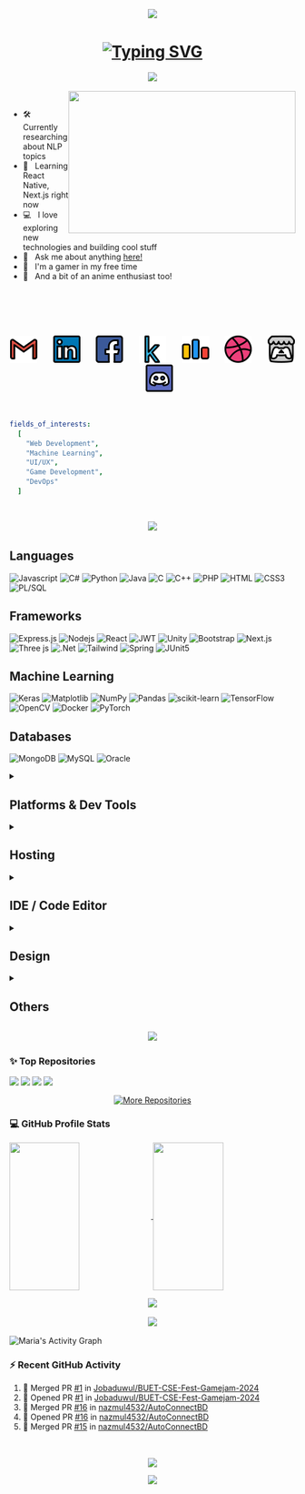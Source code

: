 <!-- header -->
<p align="center">
    <img src="https://capsule-render.vercel.app/api?type=waving&color=gradient&customColorList=18&height=250&section=header&text=ᓚᘏᗢ&fontSize=60&fontColor=fff&stroke=caafe2&strokeWidth=1.8&animation=twinkling" />
</p>

<!-- typing font -->
<h1 align="center">
    <a href="https://git.io/typing-svg">
        <img src="https://readme-typing-svg.demolab.com?font=Fira+Code&weight=500&size=25&duration=5010&pause=1000&color=caafe2&center=true&vCenter=true&random=false&width=500&height=50&lines=Hello!+I'm+Shanta+Maria+%5E_%5E" alt="Typing SVG" />
    </a>
</h1>


<!-- about me -->
<p align="center">
    <img src="https://capsule-render.vercel.app/api?type=venom&color=gradient&customColorList=18&height=160&text=About%20Me&fontSize=55&fontColor=000&stroke=caafe2" />
</p>

<p>
    <img align="right"  height=250 width=400 src="https://media1.tenor.com/m/wkmXvhFBhNoAAAAC/tengen-uzui-tengen.gif">
</p>

<p>
    <br>
    <ul>
        <li> 🛠 &nbsp; Currently researching about NLP topics
        <li> 🌱 &nbsp; Learning React Native, Next.js right now
        <li> 💻 &nbsp; I love exploring new technologies and building cool stuff
        <li> 💬 &nbsp; Ask me about anything <a href="https://github.com/maria-iut1234/maria-iut1234/issues/1">here!</a>
        <li> 👾 &nbsp; I'm a gamer in my free time
        <li> 🎌 &nbsp; And a bit of an anime enthusiast too!
    </ul>
</p>

<br>
<br>
<br>
<br>

<!-- socials -->
<p align="center">
    <a href="mailto:shantamaria@iut-dhaka.edu"><img width="48px" src="assets/icons8-gmail-is-a-free-email-service-developed-by-google-48.png"/></a>
  &#8287;&#8287;&#8287;&#8287;&#8287;
    <a href="https://www.linkedin.com/in/shanta-maria"><img width="48px"src="assets/icons8-linkedin---in-logo-used-for-professional-networking,-48.png"/></a>
  &#8287;&#8287;&#8287;&#8287;&#8287;
    <a href="https://www.facebook.com/profile.php?id=100070052212346"><img width="48px" src="assets/icons8-online-social-media-facebook-website-homescreen-logo-button-48.png"/></a>
  &#8287;&#8287;&#8287;&#8287;&#8287;
    <a href="https://www.kaggle.com/shantamaria"><img width="48px" src="assets/icons8-kaggle-an-online-community-of-data-scientists-and-machine-learners,-owned-by-google-48.png"/></a>
  &#8287;&#8287;&#8287;&#8287;&#8287;
    <a href="https://codeforces.com/profile/maria_iut1234"><img width="48px" src="assets/icons8-codeforces.-programming-competitions-and-contests,-programming-community.-48.png"/></a>
  &#8287;&#8287;&#8287;&#8287;&#8287;
    <a href="https://dribbble.com/shantamaria"><img width="48px" src="assets/icons8-dribbble-an-online-community-for-showcasing-user-made-artwork.-48.png"/></a>
  &#8287;&#8287;&#8287;&#8287;&#8287;
<!--     <a href="https://www.behance.net/shantamaria"><img width="48px" src="assets/icons8-behance-to-build-profiles-consisting-of-projects-48.png"/></a>
  &#8287;&#8287;&#8287;&#8287;&#8287; -->
    <a href="https://xxcoraxxx.itch.io/"><img width="48px" src="assets/icons8-itch-a-website-for-users-to-host,-sell-and-download-indie-video-games-48.png"/></a>
  &#8287;&#8287;&#8287;&#8287;&#8287;
    <a href="https://discordapp.com/users/xcoraxx/"><img width="48px" src="assets/icons8-discord-48.png"/></a>
</p>

<br>

```yaml
fields_of_interests:
  [
    "Web Development",
    "Machine Learning",
    "UI/UX",
    "Game Development",
    "DevOps"
  ]
```

<!-- <p align="center">
    <a href="https://visitorbadge.io/status?path=maria_iut1234"><img src="https://api.visitorbadge.io/api/visitors?path=maria_iut1234&label=Visitors&countColor=%235d005d&style=flat-square" /></a>
</p> -->

<br>

<!-- technical skills -->
<p align="center">
    <img src="https://capsule-render.vercel.app/api?type=venom&color=gradient&customColorList=18&height=160&text=Technical%20Skills&fontSize=55&fontColor=000&stroke=caafe2" />
</p>

## Languages

![Javascript](https://img.shields.io/badge/JavaScript-F7DF1E?style=for-the-badge&logo=javascript&logoColor=black)
![C#](https://img.shields.io/badge/C%23-239120?style=for-the-badge&logo=c-sharp&logoColor=white)
![Python](https://img.shields.io/badge/Python-3776AB?style=for-the-badge&logo=python&logoColor=white)
![Java](https://img.shields.io/badge/Java-D88736?style=for-the-badge&logo=openjdk&logoColor=black)
![C](https://img.shields.io/badge/C-00599C?style=for-the-badge&logo=c&logoColor=white)
![C++](https://img.shields.io/badge/C%2B%2B-00599C?style=for-the-badge&logo=c%2B%2B&logoColor=white)
![PHP](https://img.shields.io/badge/PHP-777BB4?style=for-the-badge&logo=php&logoColor=white)
![HTML](https://img.shields.io/badge/HTML5-E34F26?style=for-the-badge&logo=html5&logoColor=white)
![CSS3](https://img.shields.io/badge/CSS3-1572B6?style=for-the-badge&logo=css3&logoColor=white)
![PL/SQL](https://img.shields.io/badge/PLSQL-F80000?style=for-the-badge&logo=oracle&logoColor=black)

## Frameworks

![Express.js](https://img.shields.io/badge/Express.js-122658?style=for-the-badge&logo=express&logoColor=white)
![Nodejs](https://img.shields.io/badge/Nodejs-3C873A?style=for-the-badge&labelColor=black&logo=node.js&logoColor=3C873A)
![React](https://img.shields.io/badge/-React-61DBFB?style=for-the-badge&labelColor=black&logo=react&logoColor=61DBFB)
![JWT](https://img.shields.io/badge/JWT-000000?style=for-the-badge&logo=JSON%20web%20tokens&logoColor=white)
![Unity](https://img.shields.io/badge/Unity-585A5F?style=for-the-badge&logo=unity&logoColor=white)
![Bootstrap](https://img.shields.io/badge/Bootstrap-563D7C?style=for-the-badge&logo=bootstrap&logoColor=white)
![Next.js](https://img.shields.io/badge/next.js-000000?style=for-the-badge&logo=nextdotjs&logoColor=white)
![Three js](https://img.shields.io/badge/threejs-black?style=for-the-badge&logo=three.js&logoColor=white)
![.Net](https://img.shields.io/badge/.NET-5C2D91?style=for-the-badge&logo=.net&logoColor=white)
![Tailwind](https://img.shields.io/badge/Tailwind_CSS-092749?style=for-the-badge&logo=tailwindcss&logoColor=06B6D4&labelColor=000000)
![Spring](https://img.shields.io/badge/Spring-6DB33F?style=for-the-badge&logo=spring&logoColor=white)
![JUnit5](https://img.shields.io/badge/Junit5-25A162?style=for-the-badge&logo=junit5&logoColor=white)


## Machine Learning

![Keras](https://img.shields.io/badge/Keras-%23D00000.svg?style=for-the-badge&logo=Keras&logoColor=white)
![Matplotlib](https://img.shields.io/badge/Matplotlib-%23ffffff.svg?style=for-the-badge&logo=Matplotlib&logoColor=black)
![NumPy](https://img.shields.io/badge/numpy-%23013243.svg?style=for-the-badge&logo=numpy&logoColor=white)
![Pandas](https://img.shields.io/badge/pandas-%23150458.svg?style=for-the-badge&logo=pandas&logoColor=white)
![scikit-learn](https://img.shields.io/badge/scikit--learn-%23F7931E.svg?style=for-the-badge&logo=scikit-learn&logoColor=white)
![TensorFlow](https://img.shields.io/badge/TensorFlow-%23FF6F00.svg?style=for-the-badge&logo=TensorFlow&logoColor=white)
![OpenCV](https://img.shields.io/badge/opencv-%23white.svg?style=for-the-badge&logo=opencv&logoColor=white)
![Docker](https://img.shields.io/badge/Docker-2CA5E0?style=for-the-badge&logo=docker&logoColor=white)
![PyTorch](https://img.shields.io/badge/PyTorch-EE4C2C?style=for-the-badge&logo=pytorch&logoColor=white)

## Databases

![MongoDB](https://img.shields.io/badge/MongoDB-4EA94B?style=for-the-badge&logo=mongodb&logoColor=white)
![MySQL](https://img.shields.io/badge/MySQL-E1B943?style=for-the-badge&logo=mysql&logoColor=black)
![Oracle](https://img.shields.io/badge/Oracle-F80000?style=for-the-badge&logo=oracle&logoColor=black)

<details>
<summary><h2>Platforms & Dev Tools</h2></summary>

![Windows](https://img.shields.io/badge/Windows-0078D6?style=for-the-badge&logo=windows&logoColor=white)
![Git](https://img.shields.io/badge/Git-F05032?style=for-the-badge&logo=git&logoColor=white)
![Ubuntu](https://img.shields.io/badge/Ubuntu-E95420?style=for-the-badge&logo=ubuntu&logoColor=white)
![Postman](https://img.shields.io/badge/Postman-FF6C37?style=for-the-badge&logo=postman&logoColor=white)
![Vite](https://img.shields.io/badge/vite-%23646CFF.svg?style=for-the-badge&logo=vite&logoColor=white)
![Yarn](https://img.shields.io/badge/yarn-%232C8EBB.svg?style=for-the-badge&logo=yarn&logoColor=white)
![XAMPP](https://img.shields.io/badge/Xampp-F37623?style=for-the-badge&logo=xampp&logoColor=white)

</details>

<details>
<summary><h2>Hosting</h2></summary>

![Netlify](https://img.shields.io/badge/netlify-%23000000.svg?style=for-the-badge&logo=netlify&logoColor=#00C7B7)
![Render](https://img.shields.io/badge/Render-%46E3B7.svg?style=for-the-badge&logo=render&logoColor=white)
![Vercel](https://img.shields.io/badge/vercel-%23000000.svg?style=for-the-badge&logo=vercel&logoColor=white)

</details>

<details>
<summary><h2>IDE / Code Editor</h2></summary>

![VSCode](https://img.shields.io/badge/VSCode-0078d7?style=for-the-badge&logo=visual%20studio&logoColor=white)
![Visual Studio](https://img.shields.io/badge/Visual_Studio-5C2D91?style=for-the-badge&logo=visual%20studio&logoColor=white)
![IntellijIdea](https://img.shields.io/badge/IntelliJ_IDEA-46460C.svg?style=for-the-badge&logo=intellij-idea&logoColor=white)
![Colab](https://img.shields.io/badge/Colab-F9AB00?style=for-the-badge&logo=googlecolab&color=525252)
![Jupyter](https://img.shields.io/badge/Jupyter-F37626.svg?&style=for-the-badge&logo=Jupyter&logoColor=white)

</details>

<details>
<summary><h2>Design</h2></summary>

![Adobe Illustrator](https://img.shields.io/badge/adobe%20illustrator-%23FF9A00.svg?style=for-the-badge&logo=adobe%20illustrator&logoColor=white)
![Canva](https://img.shields.io/badge/Canva-%2300C4CC.svg?style=for-the-badge&logo=Canva&logoColor=white)
![Figma](https://img.shields.io/badge/Figma-F24E1E?style=for-the-badge&logo=figma&logoColor=white)

</details>

<details>
<summary><h2>Others</h2></summary>

![Trello](https://img.shields.io/badge/Trello-0052CC?style=for-the-badge&logo=trello&logoColor=white)
![Overleaf](https://img.shields.io/badge/Overleaf-47A141?style=for-the-badge&logo=Overleaf&logoColor=white)
![Markdown](https://img.shields.io/badge/Markdown-000000?style=for-the-badge&logo=markdown&logoColor=white)
![Jira](https://img.shields.io/badge/Jira-0052CC?style=for-the-badge&logo=Jira&logoColor=white)
![Notion](https://img.shields.io/badge/Notion-000000?style=for-the-badge&logo=notion&logoColor=white)
![Google Sheets](https://img.shields.io/badge/Google%20Sheets-34A853?style=for-the-badge&logo=google%20sheets&logoColor=white)
![PowerPoint](https://img.shields.io/badge/PowerPoint-B7472A?style=for-the-badge&logo=microsoft%20powerpoint&logoColor=white)
![LaTeX](https://img.shields.io/badge/LaTeX-008080?style=for-the-badge&logo=latex&logoColor=white)

</details>

<!-- github stats -->
<p align="center">
    <img src="https://capsule-render.vercel.app/api?type=venom&color=gradient&customColorList=18&height=160&text=Github%20Stats&fontSize=55&fontColor=000&stroke=caafe2" />
</p>

<h3>✨ Top Repositories</h3>
<!-- https://github.com/anuraghazra/github-readme-stats -->

[![](https://github-readme-stats.vercel.app/api/pin/?username=maria-iut1234&repo=Innuo&border_color=caafe2&bg_color=1a1b27&title_color=70a5fd&text_color=8B949E&icon_color=38bdae)](https://github.com/maria-iut1234/Innuo)
[![](https://github-readme-stats.vercel.app/api/pin/?username=maria-iut1234&repo=SipNShare&border_color=caafe2&bg_color=1a1b27&title_color=70a5fd&text_color=8B949E&icon_color=38bdae)](https://github.com/maria-iut1234/SipNShare)
[![](https://github-readme-stats.vercel.app/api/pin/?username=maria-iut1234&repo=Stress-Prediction-Using-Physiological-Data&border_color=caafe2&bg_color=1a1b27&title_color=70a5fd&text_color=8B949E&icon_color=38bdae)](https://github.com/maria-iut1234/Stress-Prediction-Using-Physiological-Data)
[![](https://github-readme-stats.vercel.app/api/pin/?username=maria-iut1234&repo=Word-Level-ASL-Gesture-Recognition&border_color=caafe2&bg_color=1a1b27&title_color=70a5fd&text_color=8B949E&icon_color=38bdae)](https://github.com/maria-iut1234/Word-Level-ASL-Gesture-Recognition)

<p align="center">
  <a href="https://github.com/maria-iut1234?tab=repositories" target="_blank"><img alt="More Repositories" title="More Repositories" src="https://img.shields.io/badge/-More%20Repos-9796f0?style=for-the-badge"/></a>
</p>

<h3>💻 GitHub Profile Stats</h3>
<a> 
    <!-- streaks -->
    <!-- https://github.com/anuraghazra/github-readme-stats -->
    <a href="https://github.com/maria-iut1234">
        <img  align="center" src="https://github-readme-streak-stats.herokuapp.com/?user=maria-iut1234&theme=tokyonight&border=caafe2" height="260px" width="49.5%"/>
    </a>
    <!-- github stats -->
    <!-- https://github.com/anuraghazra/github-readme-stats -->
    <a href="https://github.com/maria-iut1234">
        <img  align="center" src="https://github-readme-stats.vercel.app/api?username=maria-iut1234&show_icons=true&count_private=true&show=prs_merged&theme=tokyonight&border_color=caafe2&hide=contribs&text_color=bf91f3&icon_color=38bdae" height="260px" width="49.5%"/>  
    </a>
</a>
<!-- profile summary -->
<!-- https://github.com/anuraghazra/github-readme-stats -->
<p align="center">
    <a href="https://github.com/maria-iut1234">
        <img height="220px" src="https://github-profile-summary-cards.vercel.app/api/cards/profile-details?username=maria-iut1234&theme=tokyonight&border_color=caafe"/>
    </a>
</p>
<!-- most used languages -->
<!-- https://github.com/DenverCoder1/github-readme-stats (fork of anuraghazra/github-readme-stats) -->
<p align="center">
    <a href="https://github.com/maria-iut1234">
        <img src="https://denvercoder1-github-readme-stats.vercel.app/api/top-langs/?username=maria-iut1234&langs_count=10&layout=compact&theme=tokyonight&custom_title=Maria's%20Most%20Used%20Languages&border_color=caafe2" height="260px"/>
    </a>
  <br/>
</p>

<!-- activity graph -->
<!-- https://github.com/ashutosh00710/github-readme-activity-graph -->

![Maria's Activity Graph](https://github-readme-activity-graph.vercel.app/graph?username=maria-iut1234&custom_title=Maria's%20GitHub%20Activity%20Graph&bg_color=1a1b27&color=38bdae&line=bf91f3&point=bf91f3&area_color=FFFFFF&title_color=70a5fd&area=true&border_color=caafe2)

<h3>⚡ Recent GitHub Activity</h3>

<!-- https://github.com/jamesgeorge007/github-activity-readme -->

<!--START_SECTION:activity-->
1. 🎉 Merged PR [#1](https://github.com/Jobaduwul/BUET-CSE-Fest-Gamejam-2024/pull/1) in [Jobaduwul/BUET-CSE-Fest-Gamejam-2024](https://github.com/Jobaduwul/BUET-CSE-Fest-Gamejam-2024)
2. 💪 Opened PR [#1](https://github.com/Jobaduwul/BUET-CSE-Fest-Gamejam-2024/pull/1) in [Jobaduwul/BUET-CSE-Fest-Gamejam-2024](https://github.com/Jobaduwul/BUET-CSE-Fest-Gamejam-2024)
3. 🎉 Merged PR [#16](https://github.com/nazmul4532/AutoConnectBD/pull/16) in [nazmul4532/AutoConnectBD](https://github.com/nazmul4532/AutoConnectBD)
4. 💪 Opened PR [#16](https://github.com/nazmul4532/AutoConnectBD/pull/16) in [nazmul4532/AutoConnectBD](https://github.com/nazmul4532/AutoConnectBD)
5. 🎉 Merged PR [#15](https://github.com/nazmul4532/AutoConnectBD/pull/15) in [nazmul4532/AutoConnectBD](https://github.com/nazmul4532/AutoConnectBD)
<!--END_SECTION:activity-->

<br>

<!-- random programmer quote -->
<!-- https://github.com/piyushsuthar/github-readme-quotes -->
<p align="center">
    <img align="center" src="https://quotes-github-readme.vercel.app/api?type=vertical&theme=catppuccin_mocha&border=true">
</p>

<!-- footer -->
<p align="center">
<img src="https://capsule-render.vercel.app/api?type=waving&color=gradient&customColorList=18&height=150&section=footer" />
</p>
